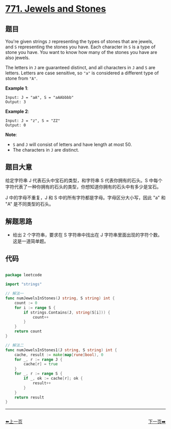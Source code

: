 # [771. Jewels and Stones](https://leetcode.com/problems/jewels-and-stones/)



## 题目

You're given strings `J` representing the types of stones that are jewels, and `S` representing the stones you have. Each character in `S` is a type of stone you have. You want to know how many of the stones you have are also jewels.

The letters in `J` are guaranteed distinct, and all characters in `J` and `S` are letters. Letters are case sensitive, so `"a"` is considered a different type of stone from `"A"`.

**Example 1**:

    Input: J = "aA", S = "aAAbbbb"
    Output: 3

**Example 2**:

    Input: J = "z", S = "ZZ"
    Output: 0

**Note**:

- `S` and `J` will consist of letters and have length at most 50.
- The characters in `J` are distinct.


## 题目大意

给定字符串 J 代表石头中宝石的类型，和字符串 S 代表你拥有的石头。S 中每个字符代表了一种你拥有的石头的类型，你想知道你拥有的石头中有多少是宝石。

J 中的字母不重复，J 和 S 中的所有字符都是字母。字母区分大小写，因此 "a" 和 "A" 是不同类型的石头。



## 解题思路


- 给出 2 个字符串，要求在 S 字符串中找出在 J 字符串里面出现的字符个数。这是一道简单题。


## 代码

```go

package leetcode

import "strings"

// 解法一
func numJewelsInStones(J string, S string) int {
	count := 0
	for i := range S {
		if strings.Contains(J, string(S[i])) {
			count++
		}
	}
	return count
}

// 解法二
func numJewelsInStones1(J string, S string) int {
	cache, result := make(map[rune]bool), 0
	for _, r := range J {
		cache[r] = true
	}
	for _, r := range S {
		if _, ok := cache[r]; ok {
			result++
		}
	}
	return result
}

```


----------------------------------------------
<div style="display: flex;justify-content: space-between;align-items: center;">
<p><a href="https://books.halfrost.com/leetcode/ChapterFour/0700~0799/0767.Reorganize-String/">⬅️上一页</a></p>
<p><a href="https://books.halfrost.com/leetcode/ChapterFour/0700~0799/0775.Global-and-Local-Inversions/">下一页➡️</a></p>
</div>
